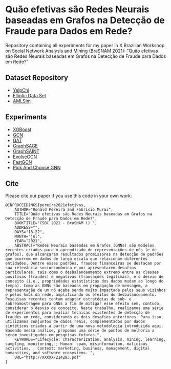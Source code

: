 # Quão efetivas são Redes Neurais baseadas em Grafos na Detecção de Fraude para Dados em Rede?

Repository containing all experiments for my paper in X Brazilian Workshop on Social Network Analysis and Mining (BraSNAM 2021): "Quão efetivas são Redes Neurais baseadas em Grafos na Detecção de Fraude para Dados em Rede?"

## Dataset Repository

- [YelpChi](http://odds.cs.stonybrook.edu/yelpchi-dataset/)
- [Elliptic Data Set](https://www.kaggle.com/ellipticco/elliptic-data-set)
- [AMLSim](https://github.com/ronaldpereira/AMLSim)

## Experiments


- [XGBoost](https://github.com/ronaldpereira/amlsim_xgb)
- [GCN](https://github.com/ronaldpereira/gcn)
- [GAT](https://github.com/gordicaleksa/pytorch-GAT)
- [GraphSAGE](https://github.com/williamleif/GraphSAGE)
- [GraphSAINT](https://github.com/GraphSAINT/GraphSAINT)
- [EvolveGCN](https://github.com/ronaldpereira/EvolveGCN)
- [FastGCN](https://github.com/ronaldpereira/FastGCN)
- [Pick And Choose GNN](https://github.com/ronaldpereira/pick-and-choose-gnn)

## Cite

Please cite our paper if you use this code in your own work:

``` TEX
@INPROCEEDINGS{pereira2021efetivas,
    AUTHOR="Ronald Pereira and Fabricio Murai",
    TITLE="Quão efetivas são Redes Neurais baseadas em Grafos na Detecção de Fraude para Dados em Rede?",
    BOOKTITLE="CSBC 2021 - BraSNAM () ",
    ADDRESS="",
    DAYS="18-22",
    MONTH="jul",
    YEAR="2021",
    ABSTRACT="Redes Neurais baseadas em Grafos (GNNs) são modelos recentes criados para o aprendizado de representações de nós (e de grafos), que alcançaram resultados promissores na detecção de padrões que ocorrem em dados de larga escala que relacionam diferentes entidades. Dentre esses padrões, fraudes financeiras se destacam por sua relevância socioeconômica e por apresentarem desafios particulares, tais como o desbalanceamento extremo entre as classes positivas (fraudes) e negativas (transações legítimas), e o desvio de conceito (i.e., propriedades estatísticas dos dados mudam ao longo do tempo). Como as GNNs são baseadas em propagação de mensagem, a representação de um nó acaba sendo muito impactada pelos seus vizinhos e pelos hubs da rede, amplificando os efeitos do desbalanceamento. Pesquisas recentes tentam adaptar estratégias de sub- e sobreamostragem para GNNs a fim de mitigar esse efeito sem, contudo, considerar o desvio de conceito. Neste trabalho, realizamos uma série de experimentos para avaliar técnicas existentes de detecção de fraudes em rede, considerando os dois desafios anteriores. Para isso, utilizamos conjuntos de dados reais, complementados por dados sintéticos criados a partir de uma nova metodologia introduzida aqui. Baseado nessa análise, propomos uma série de pontos de melhoria a serem investigados em pesquisas futuras.",
    KEYWORDS="Lifecycle: characterization, analysis, mining, learning, sampling, monitoring, ; Human: spam, misinformation, malicious activities, ; Context: marketing, business, management, digital humanities, and software ecosystems. ",
    URL="http://XXXXX/214293.pdf"
}
```
